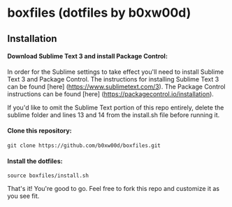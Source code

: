 # boxfiles (dotfiles by b0xw00d)

## Installation

#### Download Sublime Text 3 and install Package Control:
In order for the Sublime settings to take effect you'll need to install Sublime Text 3 and Package Control.  The instructions for installing Sublime Text 3 can be found [here] (https://www.sublimetext.com/3).  The Package Control instructions can be found [here] (https://packagecontrol.io/installation).

If you'd like to omit the Sublime Text portion of this repo entirely, delete the sublime folder and lines 13 and 14 from the install.sh file before running it.

#### Clone this repository:

`git clone https://github.com/b0xw00d/boxfiles.git`

#### Install the dotfiles:

`source boxfiles/install.sh`

That's it!  You're good to go.  Feel free to fork this repo and customize it as you see fit.
